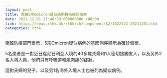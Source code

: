 ```yaml
---
layout: post
title: 南韓5宗Omicron疑似病例轉為確診個案
date: 2021-12-01 21:40:59.000000000 +08:00
link: https://news.rthk.hk/rthk/ch/component/k2/1622323-20211201.htm
categories: rthk
---
```


南韓防疫部門表示，5宗Omicron疑似病例的基因測序顯示為確診個案。

5名患者是一對近日從尼日利亞入境的40多歲夫婦和1人密切接觸友人，以及另外2名入境人員，他們只有呼吸道和肌肉痛的症狀。

這對夫婦的兒子，以及另1名海外入境人士也被列為疑似病例。
